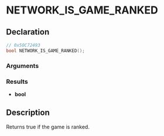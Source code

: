 # NETWORK_IS_GAME_RANKED

## Declaration
```cpp
// 0x50C72493
bool NETWORK_IS_GAME_RANKED();
```

### Arguments

### Results
- **bool**

## Description
Returns true if the game is ranked.